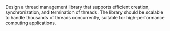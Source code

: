 Design a thread management library that supports efficient creation, synchronization, and termination of threads. The library should be scalable to handle thousands of threads concurrently, suitable for high-performance computing applications.
